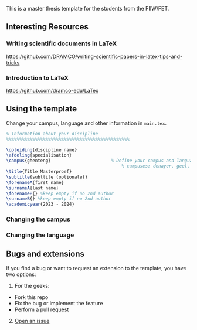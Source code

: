 This is a master thesis template for the students from the FIIW/FET. 


## Interesting Resources

### Writing scientific documents in LaTeX
https://github.com/DRAMCO/writing-scientific-papers-in-latex-tips-and-tricks

### Introduction to LaTeX
https://github.com/dramco-edu/LaTex

## Using the template

Change your campus, language and other information in `main.tex`.

```latex
% Information about your discipline
%%%%%%%%%%%%%%%%%%%%%%%%%%%%%%%%%%%%%%%%%%%%%%%

\opleiding{discipline name}
\afdeling{specialisation}
\campus{ghenteng}                       % Define your campus and language (append "eng" to load the English template)
                                            % campuses: denayer, geel, gent, groept, brugge
\title{Title Masterproef}
\subtitle{subttile (optionale)}
\forenameA{first name}
\surnameA{last name}
\forenameB{} %keep empty if no 2nd author
\surnameB{} %keep empty if no 2nd author
\academicyear{2023 - 2024}
```

### Changing the campus

### Changing the language


## Bugs and extensions
If you find a bug or want to request an extension to the template, you have two options:
1. For the geeks: 
  - Fork this repo
  - Fix the bug or implement the feature
  - Perform a pull request
2. [Open an issue](https://github.com/GillesC/KU-Leuven-master-thesis-template-FET/issues)

